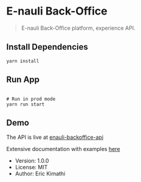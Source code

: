# E-nauli Back-Office

> E-nauli Back-Office platform, experience API.

## Install Dependencies

```
yarn install
```

## Run App

```

# Run in prod mode
yarn run start
```

## Demo

The API is live at [enauli-backoffice-api](https://e-nauli-api-crm.vercel.app/dashboard)

Extensive documentation with examples [here](https://e-nauli-experience-api-gbhg.vercel.app)

- Version: 1.0.0
- License: MIT
- Author: Eric Kimathi
